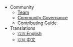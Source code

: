 - Community
  - [Team](en/community/team.md)
  - [Community Governance](https://github.com/ctripcorp/apollo/blob/master/GOVERNANCE.md)
  - [Contributing Guide](https://github.com/ctripcorp/apollo/blob/master/CONTRIBUTING.md)
- Translations
  - [:uk: English](/en/)
  - [:cn: 中文](/zh/)